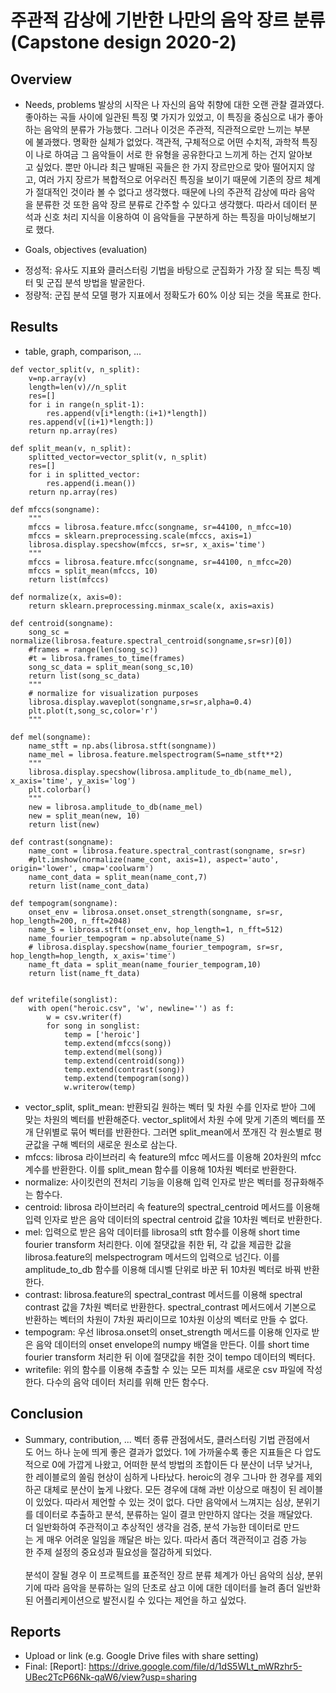 # 주관적 감상에 기반한 나만의 음악 장르 분류 (Capstone design 2020-2)

## Overview
* Needs, problems
발상의 시작은 나 자신의 음악 취향에 대한 오랜 관찰 결과였다. 좋아하는 곡들 사이에 일관된 특징 몇 가지가 있었고, 이 특징을 중심으로 내가 좋아하는 음악의 분류가 가능했다. 그러나 이것은 주관적, 직관적으로만 느끼는 부분에 불과했다. 명확한 실체가 없었다. 객관적, 구체적으로 어떤 수치적, 과학적 특징이 나로 하여금 그 음악들이 서로 한 유형을 공유한다고 느끼게 하는 건지 알아보고 싶었다.
뿐만 아니라 최근 발매된 곡들은 한 가지 장르만으로 맞아 떨어지지 않고, 여러 가지 장르가 복합적으로 어우러진 특징을 보이기 때문에 기존의 장르 체계가 절대적인 것이라 볼 수 없다고 생각했다. 때문에 나의 주관적 감상에 따라 음악을 분류한 것 또한 음악 장르 분류로 간주할 수 있다고 생각했다. 따라서 데이터 분석과 신호 처리 지식을 이용하여 이 음악들을 구분하게 하는 특징을 마이닝해보기로 했다.

* Goals, objectives (evaluation)
- 정성적: 유사도 지표와 클러스터링 기법을 바탕으로 군집화가 가장 잘 되는 특징 벡터 및 군집 분석 방법을 발굴한다.
- 정량적: 군집 분석 모델 평가 지표에서 정확도가 60% 이상 되는 것을 목표로 한다.

## Results
* table, graph, comparison, ...
```
def vector_split(v, n_split):
    v=np.array(v)
    length=len(v)//n_split
    res=[]
    for i in range(n_split-1):
        res.append(v[i*length:(i+1)*length])
    res.append(v[(i+1)*length:])
    return np.array(res)

def split_mean(v, n_split):
    splitted_vector=vector_split(v, n_split)
    res=[]
    for i in splitted_vector:
        res.append(i.mean())
    return np.array(res)

def mfccs(songname):
    """
    mfccs = librosa.feature.mfcc(songname, sr=44100, n_mfcc=10)
    mfccs = sklearn.preprocessing.scale(mfccs, axis=1)
    librosa.display.specshow(mfccs, sr=sr, x_axis='time')
    """
    mfccs = librosa.feature.mfcc(songname, sr=44100, n_mfcc=20)
    mfccs = split_mean(mfccs, 10)
    return list(mfccs)

def normalize(x, axis=0):
    return sklearn.preprocessing.minmax_scale(x, axis=axis)

def centroid(songname):
    song_sc = normalize(librosa.feature.spectral_centroid(songname,sr=sr)[0])
    #frames = range(len(song_sc))
    #t = librosa.frames_to_time(frames)
    song_sc_data = split_mean(song_sc,10)
    return list(song_sc_data)
    """
    # normalize for visualization purposes
    librosa.display.waveplot(songname,sr=sr,alpha=0.4)
    plt.plot(t,song_sc,color='r')
    """

def mel(songname):
    name_stft = np.abs(librosa.stft(songname))
    name_mel = librosa.feature.melspectrogram(S=name_stft**2)
    """
    librosa.display.specshow(librosa.amplitude_to_db(name_mel), x_axis='time', y_axis='log')
    plt.colorbar()
    """
    new = librosa.amplitude_to_db(name_mel)
    new = split_mean(new, 10)
    return list(new)

def contrast(songname):
    name_cont = librosa.feature.spectral_contrast(songname, sr=sr)
    #plt.imshow(normalize(name_cont, axis=1), aspect='auto', origin='lower', cmap='coolwarm')
    name_cont_data = split_mean(name_cont,7)
    return list(name_cont_data)

def tempogram(songname):
    onset_env = librosa.onset.onset_strength(songname, sr=sr, hop_length=200, n_fft=2048)
    name_S = librosa.stft(onset_env, hop_length=1, n_fft=512)
    name_fourier_tempogram = np.absolute(name_S)
    # librosa.display.specshow(name_fourier_tempogram, sr=sr, hop_length=hop_length, x_axis='time')
    name_ft_data = split_mean(name_fourier_tempogram,10)
    return list(name_ft_data)


def writefile(songlist):
    with open("heroic.csv", 'w', newline='') as f:
        w = csv.writer(f)
        for song in songlist:
            temp = ['heroic']
            temp.extend(mfccs(song))
            temp.extend(mel(song))
            temp.extend(centroid(song))
            temp.extend(contrast(song))
            temp.extend(tempogram(song))
            w.writerow(temp)
```
- vector_split, split_mean: 반환되길 원하는 벡터 및 차원 수를 인자로 받아 그에 맞는 차원의 벡터를 반환해준다. vector_split에서 차원 수에 맞게 기존의 벡터를 쪼개 단위별로 묶어 벡터를 반환한다. 그러면 split_mean에서 쪼개진 각 원소별로 평균값을 구해 벡터의 새로운 원소로 삼는다.
- mfccs: librosa 라이브러리 속 feature의 mfcc 메서드를 이용해 20차원의 mfcc 계수를 반환한다. 이를 split_mean 함수를 이용해 10차원 벡터로 반환한다.
- normalize: 사이킷런의 전처리 기능을 이용해 입력 인자로 받은 벡터를 정규화해주는 함수다.
- centroid: librosa 라이브러리 속 feature의 spectral_centroid 메서드를 이용해 입력 인자로 받은 음악 데이터의 spectral centroid 값을 10차원 벡터로 반환한다.
- mel: 입력으로 받은 음악 데이터를 librosa의 stft 함수를 이용해 short time fourier transform 처리한다. 이에 절댓값을 취한 뒤, 각 값을 제곱한 값을 librosa.feature의 melspectrogram 메서드의 입력으로 넘긴다. 이를 amplitude_to_db 함수를 이용해 데시벨 단위로 바꾼 뒤 10차원 벡터로 바꿔 반환한다.
- contrast: librosa.feature의 spectral_contrast 메서드를 이용해 spectral contrast 값을 7차원 벡터로 반환한다. spectral_contrast 메서드에서 기본으로 반환하는 벡터의 차원이 7차원 짜리이므로 10차원 이상의 벡터로 만들 수 없다.
- tempogram: 우선 librosa.onset의 onset_strength 메서드를 이용해 인자로 받은 음악 데이터의 onset envelope의 numpy 배열을 만든다. 이를 short time fourier transform 처리한 뒤 이에 절댓값을 취한 것이 tempo 데이터의 벡터다.
- writefile: 위의 함수를 이용해 추출할 수 있는 모든 피처를 새로운 csv 파일에 작성한다. 다수의 음악 데이터 처리를 위해 만든 함수다.

## Conclusion
* Summary, contribution, ...
벡터 종류 관점에서도, 클러스터링 기법 관점에서도 어느 하나 눈에 띄게 좋은 결과가 없었다. 1에 가까울수록 좋은 지표들은 다 압도적으로 0에 가깝게 나왔고, 어떠한 분석 방법의 조합이든 다 분산이 너무 낮거나, 한 레이블로의 쏠림 현상이 심하게 나타났다. heroic의 경우 그나마 한 경우를 제외하곤 대체로 분산이 높게 나왔다. 모든 경우에 대해 과반 이상으로 매칭이 된 레이블이 있었다.
따라서 제언할 수 있는 것이 없다. 다만 음악에서 느껴지는 심상, 분위기를 데이터로 추출하고 분석, 분류하는 일이 결코 만만하지 않다는 것을 깨달았다. 더 일반화하여 주관적이고 추상적인 생각을 검증, 분석 가능한 데이터로 만드는 게 매우 어려운 일임을 깨달은 바는 있다. 따라서 좀더 객관적이고 검증 가능한 주제 설정의 중요성과 필요성을 절감하게 되었다.
<br><br>
분석이 잘될 경우 이 프로젝트를 표준적인 장르 분류 체계가 아닌 음악의 심상, 분위기에 따라 음악을 분류하는 일의 단초로 삼고 이에 대한 데이터를 늘려 좀더 일반화된 어플리케이션으로 발전시킬 수 있다는 제언을 하고 싶었다.

## Reports
* Upload or link (e.g. Google Drive files with share setting)
* Final: [Report]: https://drive.google.com/file/d/1dS5WLt_mWRzhr5-UBec2TcP66Nk-qaW6/view?usp=sharing